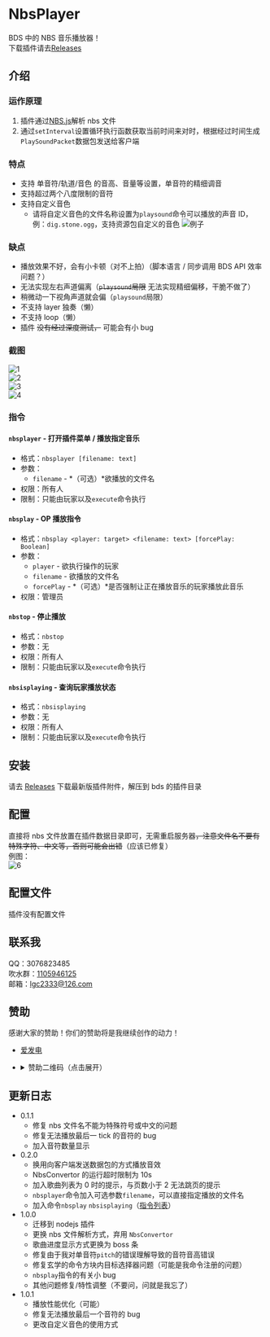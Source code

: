 <!-- markdownlint-disable MD033 -->

# NbsPlayer

BDS 中的 NBS 音乐播放器！  
下载插件请去[Releases](https://github.com/lgc-LLSEDev/NbsPlayer/releases)

## 介绍

### 运作原理

1. 插件通过[NBS.js](https://github.com/Encode42/NBS.js)解析 nbs 文件
2. 通过`setInterval`设置循环执行函数获取当前时间来对时，根据经过时间生成`PlaySoundPacket`数据包发送给客户端

### 特点

- 支持 单音符/轨道/音色 的音高、音量等设置，单音符的精细调音
- 支持超过两个八度限制的音符
- 支持自定义音色
  - 请将自定义音色的文件名称设置为`playsound`命令可以播放的声音 ID，例：`dig.stone.ogg`，支持资源包自定义的音色
    ![例子](readme/QQ%E5%9B%BE%E7%89%8720221030150141.png)

### 缺点

- 播放效果不好，会有小卡顿（对不上拍）（脚本语言 / 同步调用 BDS API 效率问题？）
- 无法实现左右声道偏离（~~`playsound`局限~~ 无法实现精细偏移，干脆不做了）
- 稍微动一下视角声道就会偏（`playsound`局限）
- 不支持 layer 独奏（懒）
- 不支持 loop（懒）
- 插件 ~~没有经过深度测试，~~ 可能会有小 bug

### 截图

![1](readme/1.png)  
![2](readme/2.png)  
![3](readme/3.png)  
![4](readme/4.png)

### 指令

#### `nbsplayer` - 打开插件菜单 / 播放指定音乐

- 格式：`nbsplayer [filename: text]`
- 参数：
  - `filename` - *（可选）*欲播放的文件名
- 权限：所有人
- 限制：只能由玩家以及`execute`命令执行

#### `nbsplay` - OP 播放指令

- 格式：`nbsplay <player: target> <filename: text> [forcePlay: Boolean]`
- 参数：
  - `player` - 欲执行操作的玩家
  - `filename` - 欲播放的文件名
  - `forcePlay` - *（可选）*是否强制让正在播放音乐的玩家播放此音乐
- 权限：管理员

#### `nbstop` - 停止播放

- 格式：`nbstop`
- 参数：无
- 权限：所有人
- 限制：只能由玩家以及`execute`命令执行

#### `nbsisplaying` - 查询玩家播放状态

- 格式：`nbsisplaying`
- 参数：无
- 权限：所有人
- 限制：只能由玩家以及`execute`命令执行

## 安装

请去 [Releases](https://github.com/lgc-LLSEDev/NbsPlayer/releases) 下载最新版插件附件，解压到 bds 的插件目录

## 配置

直接将 nbs 文件放置在插件数据目录即可，无需重启服务器~~，注意文件名不要有特殊字符、中文等，否则可能会出错~~（应该已修复）  
例图：  
![6](readme/6.png)

## 配置文件

插件没有配置文件

## 联系我

QQ：3076823485  
吹水群：[1105946125](https://jq.qq.com/?_wv=1027&k=Z3n1MpEp)  
邮箱：<lgc2333@126.com>

## 赞助

感谢大家的赞助！你们的赞助将是我继续创作的动力！

- [爱发电](https://afdian.net/@lgc2333)
- <details>
    <summary>赞助二维码（点击展开）</summary>

  ![讨饭](https://raw.githubusercontent.com/lgc2333/ShigureBotMenu/master/src/imgs/sponsor.png)

  </details>

## 更新日志

- 0.1.1
  - 修复 nbs 文件名不能为特殊符号或中文的问题
  - 修复无法播放最后一 tick 的音符的 bug
  - 加入音符数量显示
- 0.2.0
  - 换用向客户端发送数据包的方式播放音效
  - NbsConvertor 的运行超时限制为 10s
  - 加入歌曲列表为 0 时的提示，与页数小于 2 无法跳页的提示
  - `nbsplayer`命令加入可选参数`filename`，可以直接指定播放的文件名
  - 加入命令`nbsplay` `nbsisplaying`（[指令列表](#指令)）
- 1.0.0
  - 迁移到 nodejs 插件
  - 更换 nbs 文件解析方式，弃用 `NbsConvertor`
  - 歌曲进度显示方式更换为 boss 条
  - 修复由于我对单音符`pitch`的错误理解导致的音符音高错误
  - 修复玄学的命令方块内目标选择器问题（可能是我命令注册的问题）
  - `nbsplay`指令的有关小 bug
  - 其他问题修复/特性调整（不要问，问就是我忘了）
- 1.0.1
  - 播放性能优化（可能）
  - 修复无法播放最后一个音符的 bug
  - 更改自定义音色的使用方式
